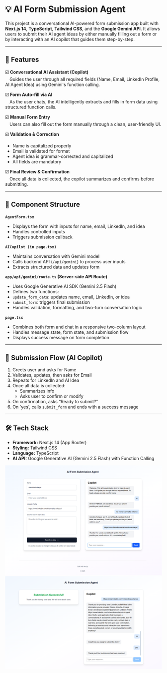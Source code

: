 # 💡 AI Form Submission Agent

This project is a conversational AI-powered form submission app built with **Next.js 14**, **TypeScript**, **Tailwind CSS**, and the **Google Gemini API**. It allows users to submit their AI agent ideas by either manually filling out a form or by interacting with an AI copilot that guides them step-by-step.

---

## 🧠 Features

☑️ **Conversational AI Assistant (Copilot)**  
&emsp;Guides the user through all required fields (Name, Email, LinkedIn Profile, AI Agent Idea) using Gemini's function calling.

☑️ **Form Auto-fill via AI**  
&emsp;As the user chats, the AI intelligently extracts and fills in form data using structured function calls.

☑️ **Manual Form Entry**  
&emsp;Users can also fill out the form manually through a clean, user-friendly UI.

☑️ **Validation & Correction**
-  Name is capitalized properly  
-  Email is validated for format  
-  Agent idea is grammar-corrected and capitalized  
-  All fields are mandatory

☑️ **Final Review & Confirmation**  
&emsp;Once all data is collected, the copilot summarizes and confirms before submitting.

---

## 🧩 Component Structure

**`AgentForm.tsx`**
-  Displays the form with inputs for name, email, LinkedIn, and idea  
-  Handles controlled inputs  
-  Triggers submission callback  

**`AICopilot (in page.tsx)`**
-  Maintains conversation with Gemini model  
-  Calls backend API (`/api/gemini`) to process user inputs  
-  Extracts structured data and updates form  

**`app/api/gemini/route.ts` (Server-side API Route)**
-  Uses Google Generative AI SDK (Gemini 2.5 Flash)  
-  Defines two functions:  
  - `update_form_data`: updates name, email, LinkedIn, or idea  
  - `submit_form`: triggers final submission  
-  Handles validation, formatting, and two-turn conversation logic  

**`page.tsx`**
-  Combines both form and chat in a responsive two-column layout  
-  Handles message state, form state, and submission flow  
-  Displays success message on form completion  

---

## 🎯 Submission Flow (AI Copilot)

1. Greets user and asks for Name  
2. Validates, updates, then asks for Email  
3. Repeats for LinkedIn and AI Idea  
4. Once all data is collected:  
   -  Summarizes info  
   -  Asks user to confirm or modify  
5. On confirmation, asks “Ready to submit?”  
6. On 'yes', calls `submit_form` and ends with a success message  

---

## 🛠 Tech Stack

-  **Framework:** Next.js 14 (App Router)  
-  **Styling:** Tailwind CSS  
-  **Language:** TypeScript  
-  **AI API:** Google Generative AI (Gemini 2.5 Flash) with Function Calling  


![App Screenshot](./screenshots/screenshot1.png)
![App Screenshot](./screenshots/screenshot2.png)
